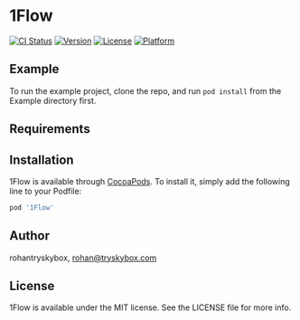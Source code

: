 # 1Flow

[![CI Status](https://img.shields.io/travis/rohantryskybox/1Flow.svg?style=flat)](https://travis-ci.org/rohantryskybox/1Flow)
[![Version](https://img.shields.io/cocoapods/v/1Flow.svg?style=flat)](https://cocoapods.org/pods/1Flow)
[![License](https://img.shields.io/cocoapods/l/1Flow.svg?style=flat)](https://cocoapods.org/pods/1Flow)
[![Platform](https://img.shields.io/cocoapods/p/1Flow.svg?style=flat)](https://cocoapods.org/pods/1Flow)

## Example

To run the example project, clone the repo, and run `pod install` from the Example directory first.

## Requirements

## Installation

1Flow is available through [CocoaPods](https://cocoapods.org). To install
it, simply add the following line to your Podfile:

```ruby
pod '1Flow'
```

## Author

rohantryskybox, rohan@tryskybox.com

## License

1Flow is available under the MIT license. See the LICENSE file for more info.
